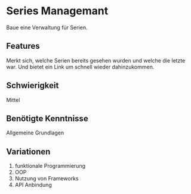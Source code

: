 # Series Managemant
 
 Baue eine Verwaltung für Serien.
 
## Features
 Merkt sich, welche Serien bereits gesehen wurden und welche die letzte war. Und bietet ein Link um schnell wieder dahinzukommen.
 
 ## Schwierigkeit
 Mittel
 
 ## Benötigte Kenntnisse
Allgemeine Grundlagen

## Variationen
1. funktionale Programmierung
2. OOP
3. Nutzung von Frameworks
4. API Anbindung
